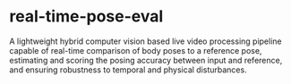 # real-time-pose-eval
A lightweight hybrid computer vision based live video processing pipeline capable of real-time comparison of body poses to a reference pose, estimating and scoring the posing accuracy between input and reference, and ensuring robustness to temporal and physical disturbances.
